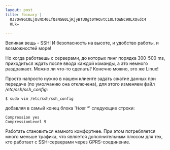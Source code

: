 ```yaml
--- 
layout: post
title: !binary |
  0J7Qv9GC0LjQvNC40LfQsNGG0LjRjyBTU0gt0YHQvtC10LTQuNC90LXQvdC4
  0Lk=

---
```

Великая вещь - SSH! И безопасность на высоте, и удобство работы, и возможностей море!

Но когда работаешь с серверами, до которых пинг порядка 300-500 ms, приходиться ждать после ввода каждой команды, а это немного раздражает. Можно ли что-то сделать? Конечно можно, это же Linux!

Просто напросто нужно в нашем клиенте задать сжатие данных при передаче (по умолчанию она отключена), для этого изменяем файл <em>/etc/ssh/ssh_config</em>:

    $ sudo vim /etc/ssh/ssh_config

добавляя в самый конец блока '<em>Host *</em>' следующие строки:

    Compression yes
    CompressionLevel 9

Работать становиться намного комфортнее. При этом потребляется много меньше трафика, что является дополнительным плюсом для тех, кто работает с SSH-серверами через GPRS-соединение.
